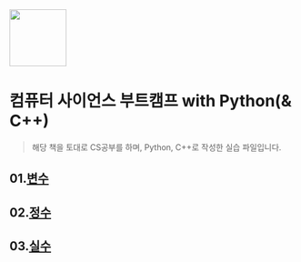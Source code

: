 <img src="http://image.yes24.com/goods/58552941/XL" height="100"> 

# 컴퓨터 사이언스 부트캠프 with Python(& C++)

> 해당 책을 토대로 CS공부를 하며, Python, C++로 작성한 실습 파일입니다.

## 01.[변수](01.변수/README.md)

## 02.[정수](02.정수/README.md)

## 03.[실수](03.실수/README.md)

